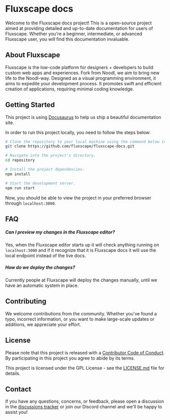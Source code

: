 # Fluxscape docs

Welcome to the Fluxscape docs project! This is a open-source project aimed at providing detailed and up-to-date documentation for users of Fluxscape. Whether you're a beginner, intermediate, or advanced Fluxscape user, you will find this documentation invaluable.

## About Fluxscape

Fluxscape is the low-code platform for designers + developers to build custom web apps and experiences. Fork from Noodl, we aim to bring new life to the Noodl-way. Designed as a visual programming environment, it aims to expedite your development process. It promotes swift and efficient creation of applications, requiring minimal coding knowledge.

## Getting Started

This project is using [Docusaurus](https://docusaurus.io/) to help us ship a beautiful documentation site.

In order to run this project locally, you need to follow the steps below:

```bash
# Clone the repository to your local machine using the command below in your terminal or an external git client.
git clone https://github.com/fluxscape/fluxscape-docs.git

# Navigate into the project's directory.
cd repository

# Install the project dependencies.
npm install

# Start the development server.
npm run start
```

Now, you should be able to view the project in your preferred browser through `localhost:3000`.

## FAQ

##### Can I preview my changes in the Fluxscape editor?

Yes, when the Fluxscape editor starts up it will check anything running on `localhost:3000` and if it recognize that it is Fluxscape docs it will use the local endpoint instead of the live docs.

##### How do we deploy the changes?

Currently people at Fluxscape will deploy the changes manually, until we have an automatic system in place.

## Contributing

We welcome contributions from the community. Whether you've found a typo, incorrect information, or you want to make large-scale updates or additions, we appreciate your effort.

## License

Please note that this project is released with a [Contributor Code of Conduct](CODE_OF_CONDUCT.md). By participating in this project you agree to abide by its terms.

This project is licensed under the GPL License - see the [LICENSE.md](LICENSE.md) file for details.

## Contact

If you have any questions, concerns, or feedback, please open a discussion in the [discussions tracker](https://github.com/fluxscape/fluxscape-docs/discussions) or join our Discord channel and we'll be happy to assist you!
